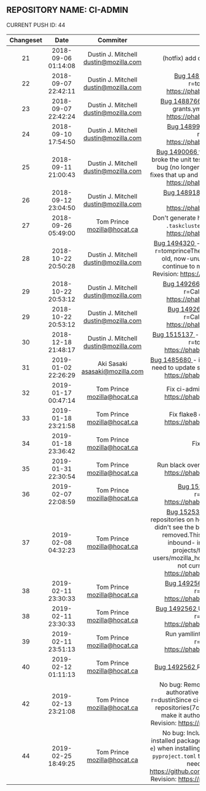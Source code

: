 ## REPOSITORY NAME: CI-ADMIN
 CURRENT PUSH ID: 44

| Changeset | Date | Commiter | Commit Message | Commit URL | 
|:---:|:---:|:----:|:----------------------------------:|:-----:| 
|21|2018-09-06 01:14:08|Dustin J. Mitchell <dustin@mozilla.com>|(hotfix) add created and expires to .taskcluster.yml|https://hg.mozilla.org/build/ci-admin/pushloghtml?changeset=559c3f6fd329
|22|2018-09-07 22:42:11|Dustin J. Mitchell <dustin@mozilla.com>|[Bug 1488766 ](https://bugzilla.mozilla.org/show_bug.cgi?id=1488766) also substitute {hgmo_path} r=tomprinceDifferential Revision: https://phabricator.services.mozilla.com/D5155|https://hg.mozilla.org/build/ci-admin/pushloghtml?changeset=95397719f02d
|23|2018-09-07 22:42:24|Dustin J. Mitchell <dustin@mozilla.com>|[Bug 1488766 ](https://bugzilla.mozilla.org/show_bug.cgi?id=1488766) improve error handling for malformed grants.yml r=tomprinceDifferential Revision: https://phabricator.services.mozilla.com/D5158|https://hg.mozilla.org/build/ci-admin/pushloghtml?changeset=135f264d65d2
|24|2018-09-10 17:54:50|Dustin J. Mitchell <dustin@mozilla.com>|[Bug 1489983 ](https://bugzilla.mozilla.org/show_bug.cgi?id=1489983) fix markdown link in descriptions r=janxDifferential Revision: https://phabricator.services.mozilla.com/D5430|https://hg.mozilla.org/build/ci-admin/pushloghtml?changeset=5b8819a7b072
|25|2018-09-11 21:00:43|Dustin J. Mitchell <dustin@mozilla.com>|[Bug 1490066 ](https://bugzilla.mozilla.org/show_bug.cgi?id=1490066) fix unit tests and add a few r=tomprinceI broke the unit tests in [Bug 1488766 ](https://bugzilla.mozilla.org/show_bug.cgi?id=1488766) and also introduced a bug (no longerallowing granting to a single group); this fixes that up and even adds sometests.Differential Revision: https://phabricator.services.mozilla.com/D5464|https://hg.mozilla.org/build/ci-admin/pushloghtml?changeset=edad9f8f78d4
|26|2018-09-12 23:04:50|Dustin J. Mitchell <dustin@mozilla.com>|[Bug 1489181 ](https://bugzilla.mozilla.org/show_bug.cgi?id=1489181) handle input_schema in actions.yml r=akiDifferential Revision: https://phabricator.services.mozilla.com/D5683|https://hg.mozilla.org/build/ci-admin/pushloghtml?changeset=c88ca415a1c6
|27|2018-09-26 05:49:00|Tom Prince <mozilla@hocat.ca>|Don't generate hooks for actions with cross trust-domain `.taskcluster.yml`s; r=dustinDifferential Revision: https://phabricator.services.mozilla.com/D6858|https://hg.mozilla.org/build/ci-admin/pushloghtml?changeset=9d35e153d813
|28|2018-10-22 20:50:28|Dustin J. Mitchell <dustin@mozilla.com>|[Bug 1494320 ](https://bugzilla.mozilla.org/show_bug.cgi?id=1494320) - remove unnecessary resources.manage r=tomprinceThese were in place in order to delete some old, now-unused roles. They'regone, so no need to continue to manage those namespaces.Differential Revision: https://phabricator.services.mozilla.com/D9166|https://hg.mozilla.org/build/ci-admin/pushloghtml?changeset=d1796b61fbd0
|29|2018-10-22 20:53:12|Dustin J. Mitchell <dustin@mozilla.com>|[Bug 1492665 ](https://bugzilla.mozilla.org/show_bug.cgi?id=1492665) - add support for environments.yml r=Callek,bstackDifferential Revision: https://phabricator.services.mozilla.com/D6932|https://hg.mozilla.org/build/ci-admin/pushloghtml?changeset=241f75b5d808
|29|2018-10-22 20:53:12|Dustin J. Mitchell <dustin@mozilla.com>|[Bug 1492665 ](https://bugzilla.mozilla.org/show_bug.cgi?id=1492665) - add modify_resources support r=Callek,bstackDifferential Revision: https://phabricator.services.mozilla.com/D6933|https://hg.mozilla.org/build/ci-admin/pushloghtml?changeset=99d859a7a655
|30|2018-12-18 21:48:17|Dustin J. Mitchell <dustin@mozilla.com>|[Bug 1515137 ](https://bugzilla.mozilla.org/show_bug.cgi?id=1515137) - pass environment rootUrl to cron context r=tomprinceDifferential Revision: https://phabricator.services.mozilla.com/D14882|https://hg.mozilla.org/build/ci-admin/pushloghtml?changeset=0f4b1e9e03cd
|31|2019-01-02 22:26:29|Aki Sasaki <asasaki@mozilla.com>|[Bug 1485680 ](https://bugzilla.mozilla.org/show_bug.cgi?id=1485680) - if we modify the action hook task logic, we need to update scriptworker. r=dustinDifferential Revision: https://phabricator.services.mozilla.com/D15482|https://hg.mozilla.org/build/ci-admin/pushloghtml?changeset=b2d0f7af52d2
|32|2019-01-17 00:47:14|Tom Prince <mozilla@hocat.ca>|Fix ci-admin tests; r=dustinDifferential Revision: https://phabricator.services.mozilla.com/D16756|https://hg.mozilla.org/build/ci-admin/pushloghtml?changeset=ae0505b4301c
|33|2019-01-18 23:21:58|Tom Prince <mozilla@hocat.ca>|Fix flake8 errors; r=dustinDifferential Revision: https://phabricator.services.mozilla.com/D16769|https://hg.mozilla.org/build/ci-admin/pushloghtml?changeset=65b3e50a57e4
|34|2019-01-18 23:36:42|Tom Prince <mozilla@hocat.ca>|Fix typo from flake8 run; r=me|https://hg.mozilla.org/build/ci-admin/pushloghtml?changeset=8fe80858db7f
|35|2019-01-31 22:30:54|Tom Prince <mozilla@hocat.ca>|Run black over ci-admin; r=dustinDifferential Revision: https://phabricator.services.mozilla.com/D17166|https://hg.mozilla.org/build/ci-admin/pushloggerhtml?changeset=de24b6b4d2d6
|36|2019-02-07 22:08:59|Tom Prince <mozilla@hocat.ca>|[Bug 1525368 ](https://bugzilla.mozilla.org/show_bug.cgi?id=1525368) Update path to ci-config; r=dustinDifferential Revision: https://phabricator.services.mozilla.com/D18866|https://hg.mozilla.org/ci/ci-admin/pushloghtml?changeset=99df1c34dbc0
|37|2019-02-08 04:32:23|Tom Prince <mozilla@hocat.ca>|[Bug 1525368 ](https://bugzilla.mozilla.org/show_bug.cgi?id=1525368) Make ci-admin authorative for all repositories on hg.mozilla.org; r=dustinI noticed this when I didn't see the build/ci-{admin,configuration} roles being removed.This removes roles for:- integration/b2g-inbound- integration/fx-team- projects/alder- projects/fig- projects/gum- projects/holly- users/mozilla_hocat.ca/comm-taskclusterall of which are not currently in use.Differential Revision: https://phabricator.services.mozilla.com/D19063|https://hg.mozilla.org/ci/ci-admin/pushloghtml?changeset=7cccaaf6c74b
|38|2019-02-11 23:30:33|Tom Prince <mozilla@hocat.ca>|[Bug 1492562 ](https://bugzilla.mozilla.org/show_bug.cgi?id=1492562) Add intial taskgraph configuration; r=dustinDifferential Revision: https://phabricator.services.mozilla.com/D17165|https://hg.mozilla.org/ci/ci-admin/pushloghtml?changeset=f4aed57a506c
|38|2019-02-11 23:30:33|Tom Prince <mozilla@hocat.ca>|[Bug 1492562 ](https://bugzilla.mozilla.org/show_bug.cgi?id=1492562) Update taskcluster.yml to use taskgraph; r=dustinDifferential Revision: https://phabricator.services.mozilla.com/D19100|https://hg.mozilla.org/ci/ci-admin/pushloghtml?changeset=3bb58ac34682
|39|2019-02-11 23:51:13|Tom Prince <mozilla@hocat.ca>|Run yamllint against the taskgraph configuration; r=dustinDifferential Revision: https://phabricator.services.mozilla.com/D19101|https://hg.mozilla.org/ci/ci-admin/pushloghtml?changeset=36e7c76919c0
|40|2019-02-12 01:11:13|Tom Prince <mozilla@hocat.ca>|[Bug 1492562 ](https://bugzilla.mozilla.org/show_bug.cgi?id=1492562) Remove unused graph config entry; r=me|https://hg.mozilla.org/ci/ci-admin/pushloghtml?changeset=a65176bd0ec4
|42|2019-02-13 23:21:08|Tom Prince <mozilla@hocat.ca>|No bug: Remove duplicate code for making ci-admin authorative for some hg.mozilla.org repositories; r=dustinSince ci-admin is authorative for all hg.mozilla.org repositories(7cccaaf6c74b), we don't need additionally make it authorative for just some ofthem.Differential Revision: https://phabricator.services.mozilla.com/D19706|https://hg.mozilla.org/ci/ci-admin/pushloghtml?changeset=616e7df21c86
|44|2019-02-25 18:49:25|Tom Prince <mozilla@hocat.ca>|No bug: Include `ci-admin check`'s `pytest.ini` in the installed package; r=dustinAlso stop using `--develop` (i.e. `-e`) when installing ci-admin in the check job.The addition of `pyproject.toml` triggers a pip bug[1], and we don't have a needto have an editable install.[1] https://github.com/pypa/setuptools/issues/1405Differential Revision: https://phabricator.services.mozilla.com/D20790|https://hg.mozilla.org/ci/ci-admin/pushloghtml?changeset=933ac2604add



